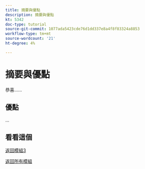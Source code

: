 ```yaml
---
title: 摘要與優點
description: 摘要與優點
kt: 5342
doc-type: tutorial
source-git-commit: 1077ada5423cde76d1dd337e8a4f8f83324a8853
workflow-type: tm+mt
source-wordcount: '21'
ht-degree: 4%

---
```


# 摘要與優點

恭喜……

## 優點

...

## 看看這個


[返回模組3](./rtcdp.md)

[返回所有模組](../../../overview.md)
